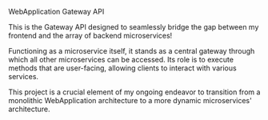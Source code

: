 WebApplication Gateway API

This is the Gateway API designed to seamlessly bridge the gap between my frontend and 
the array of backend microservices!

Functioning as a microservice itself, it stands as a central gateway through which 
all other microservices can be accessed. Its role is to execute methods that are 
user-facing, allowing clients to interact with various services.

This project is a crucial element of my ongoing endeavor to transition from a monolithic 
WebApplication architecture to a more dynamic microservices' architecture.
